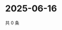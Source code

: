 # 2025-06-16

共 0 条

<!-- BEGIN ZHIHUQUESTIONS -->
<!-- 最后更新时间 Mon Jun 16 2025 12:24:33 GMT+0800 (China Standard Time) -->

<!-- END ZHIHUQUESTIONS -->
